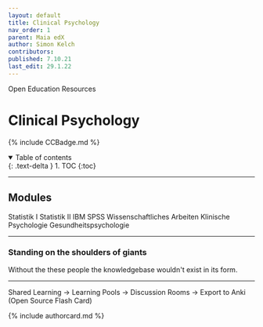 ```yaml
---
layout: default
title: Clinical Psychology
nav_order: 1
parent: Maia edX
author: Simon Kelch
contributors: 
published: 7.10.21
last_edit: 29.1.22
---
```

Open Education Resources
# Clinical Psychology
{% include CCBadge.md %}

<details open markdown="block">
  <summary>
    Table of contents
  </summary>
  {: .text-delta }
1. TOC
{:toc}
</details>

---

## Modules
Statistik I
Statistik II
IBM SPSS
Wissenschaftliches Arbeiten
Klinische Psychologie
Gesundheitspsychologie

---

### Standing on the shoulders of giants
Without the these people the knowledgebase wouldn't exist in its form.

---

Shared Learning
→ Learning Pools
→ Discussion Rooms
→ Export to Anki (Open Source Flash Card)


{% include authorcard.md %}
